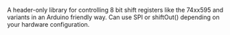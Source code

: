 A header-only library for controlling 8 bit shift registers like the 74xx595 and variants in an Arduino friendly way. Can use SPI or shiftOut() depending on your hardware configuration. 
